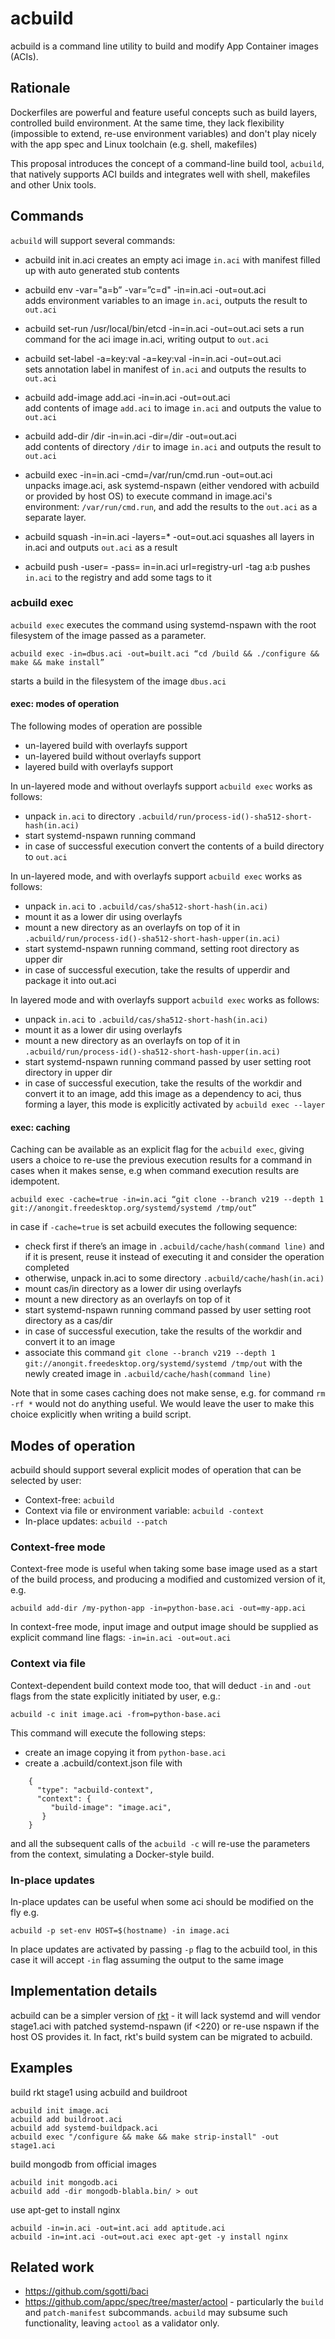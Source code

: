 # acbuild

acbuild is a command line utility to build and modify App Container images (ACIs).

## Rationale

Dockerfiles are powerful and feature useful concepts such as build layers, controlled build environment. At the same time, they lack flexibility (impossible to extend, re-use environment variables) and don't play nicely with the app spec and Linux toolchain (e.g. shell, makefiles)

This proposal introduces the concept of a command-line build tool, `acbuild`, that natively supports ACI builds and integrates well with shell, makefiles and other Unix tools.

## Commands

`acbuild` will support several commands:

* acbuild init in.aci
  creates an empty aci image `in.aci` with manifest filled up with auto generated stub contents

* acbuild env -var="a=b” -var=”c=d" -in=in.aci -out=out.aci   
  adds environment variables to an image `in.aci`, outputs the result to `out.aci`

* acbuild set-run /usr/local/bin/etcd -in=in.aci -out=out.aci
  sets a run command for the aci image in.aci, writing output to `out.aci`

* acbuild set-label -a=key:val -a=key:val -in=in.aci -out=out.aci  	
  sets annotation label in manifest of `in.aci` and outputs the results to `out.aci`

* acbuild add-image add.aci -in=in.aci -out=out.aci	          	
  add contents of image `add.aci` to image `in.aci` and outputs the value to `out.aci`

* acbuild add-dir /dir -in=in.aci -dir=/dir -out=out.aci                   	
  add contents of directory `/dir` to image `in.aci` and outputs the result to `out.aci`

* acbuild exec -in=in.aci -cmd=/var/run/cmd.run -out=out.aci          
  unpacks image.aci, ask systemd-nspawn (either vendored with acbuild or provided by host OS) to execute command in image.aci's environment: `/var/run/cmd.run`, and add the results to the `out.aci` as a separate layer.

* acbuild squash -in=in.aci -layers=* -out=out.aci
  squashes all layers in in.aci and outputs `out.aci` as a result

* acbuild push -user= -pass= in=in.aci url=registry-url -tag a:b
  pushes `in.aci` to the registry and add some tags to it

### acbuild exec

`acbuild exec` executes the command using systemd-nspawn with the root filesystem of the image passed as a parameter.

    acbuild exec -in=dbus.aci -out=built.aci “cd /build && ./configure && make && make install”

starts a build in the filesystem of the image `dbus.aci`

#### exec: modes of operation

The following modes of operation are possible

- un-layered build with overlayfs support
- un-layered build without overlayfs support
- layered build with overlayfs support

In un-layered mode and without overlayfs support `acbuild exec` works as follows:

- unpack `in.aci` to directory `.acbuild/run/process-id()-sha512-short-hash(in.aci)`
- start systemd-nspawn running command 
- in case of successful execution convert the contents of a build directory to `out.aci`

In un-layered mode, and with overlayfs support `acbuild exec` works as follows:

- unpack `in.aci` to `.acbuild/cas/sha512-short-hash(in.aci)`
- mount it as a lower dir using overlayfs 
- mount a new directory as an overlayfs on top of it in `.acbuild/run/process-id()-sha512-short-hash-upper(in.aci)`
- start systemd-nspawn running command, setting root directory as upper dir
- in case of successful execution, take the results of upperdir and package it into out.aci

In layered mode and with overlayfs support `acbuild exec` works as follows:

- unpack `in.aci` to `.acbuild/cas/sha512-short-hash(in.aci)`
- mount it as a lower dir using overlayfs 
- mount a new directory as an overlayfs on top of it in `.acbuild/run/process-id()-sha512-short-hash-upper(in.aci)`
- start systemd-nspawn running command passed by user setting root directory in upper dir
- in case of successful execution, take the results of the workdir and convert it to an image, add this image as a dependency to aci, thus forming a layer, this mode is explicitly activated by `acbuild exec --layer`

#### exec: caching

Caching can be available as an explicit flag for the `acbuild exec`, giving users a choice to re-use the previous execution results for a command in cases when it makes sense, e.g when command execution results are idempotent.

    acbuild exec -cache=true -in=in.aci “git clone --branch v219 --depth 1 git://anongit.freedesktop.org/systemd/systemd /tmp/out”

in case if `-cache=true` is set acbuild executes the following sequence:

- check first if there’s an image in `.acbuild/cache/hash(command line)` and if it is present, reuse it instead of executing it and consider the operation completed
- otherwise, unpack in.aci to some directory `.acbuild/cache/hash(in.aci)`
- mount cas/in directory as a lower dir using overlayfs
- mount a new directory as an overlayfs on top of it
- start systemd-nspawn running command passed by user setting root directory as a cas/dir
- in case of successful execution, take the results of the workdir and convert it to an image
- associate this command `git clone --branch v219 --depth 1 git://anongit.freedesktop.org/systemd/systemd /tmp/out` with the newly created image in `.acbuild/cache/hash(command line)`

Note that in some cases caching does not make sense, e.g. for command  `rm -rf *` would not do anything useful. We would leave the user to make this choice explicitly when writing a build script.

## Modes of operation

acbuild should support several explicit modes of operation that can be selected by user:

- Context-free: `acbuild`
- Context via file or environment variable: `acbuild -context`
- In-place updates: `acbuild --patch`

### Context-free mode

Context-free mode is useful when taking some base image used as a start of the build process, and producing a modified and customized version of it, e.g.

    acbuild add-dir /my-python-app -in=python-base.aci -out=my-app.aci

In context-free mode, input image and output image should be supplied as explicit command line flags: `-in=in.aci -out=out.aci`

### Context via file

Context-dependent build context mode too, that will deduct  `-in` and `-out` flags from the state explicitly initiated by user, e.g.:

    acbuild -c init image.aci -from=python-base.aci

This command will execute the following steps:

- create an image copying it from `python-base.aci`
- create a .acbuild/context.json file with 

```
    { 
      "type": "acbuild-context",
      "context": {
         "build-image": "image.aci",
       }
    }
```

and all the subsequent calls of the `acbuild -c` will re-use the parameters from the context, simulating a Docker-style build.

### In-place updates

In-place updates can be useful when some aci should be modified on the fly e.g.

    acbuild -p set-env HOST=$(hostname) -in image.aci

In place updates are activated by passing `-p` flag to the acbuild tool, in this case it will accept `-in` flag assuming the output to the same image


## Implementation details

acbuild can be a simpler version of [rkt](https://github.com/coreos/rkt) - it will lack systemd and will vendor stage1.aci with patched systemd-nspawn (if <220) or re-use nspawn if the host OS provides it. In fact, rkt's build system can be migrated to acbuild.

## Examples

build rkt stage1 using acbuild and buildroot

    acbuild init image.aci
    acbuild add buildroot.aci
    acbuild add systemd-buildpack.aci   
    acbuild exec "/configure && make && make strip-install" -out stage1.aci


build mongodb from official images

    acbuild init mongodb.aci
    acbuild add -dir mongodb-blabla.bin/ > out

use apt-get to install nginx


    acbuild -in=in.aci -out=int.aci add aptitude.aci 
    acbuild -in=int.aci -out=out.aci exec apt-get -y install nginx



## Related work

- https://github.com/sgotti/baci
- https://github.com/appc/spec/tree/master/actool - particularly the `build` and `patch-manifest` subcommands. `acbuild` may subsume such functionality, leaving `actool` as a validator only.


